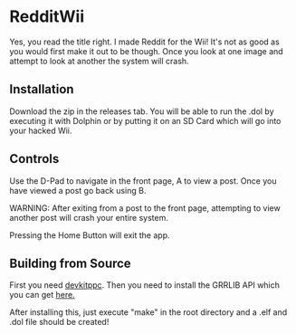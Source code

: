 # RedditWii
Yes, you read the title right. I made Reddit for the Wii!
It's not as good as you would first make it out to be though. Once you look at one image and attempt to look at another the system will crash.

## Installation
Download the zip in the releases tab. You will be able to run the .dol by executing it with Dolphin or by putting it on an SD Card which will go into your hacked Wii.

## Controls
Use the D-Pad to navigate in the front page, A to view a post. Once you have viewed a post go back using B.

WARNING: After exiting from a post to the front page, attempting to view another post will crash your entire system.

Pressing the Home Button will exit the app.

## Building from Source
First you need [devkitppc](https://devkitpro.org/wiki/Getting_Started). Then you need to install the GRRLIB API which you can get [here.](https://github.com/GRRLIB/GRRLIB)

After installing this, just execute "make" in the root directory and a .elf and .dol file should be created!
